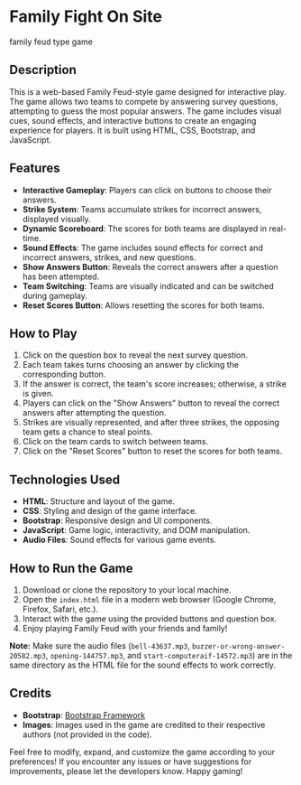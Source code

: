 # Family Fight On Site
family feud type game


## Description
This is a web-based Family Feud-style game designed for interactive play. The game allows two teams to compete by answering survey questions, attempting to guess the most popular answers. The game includes visual cues, sound effects, and interactive buttons to create an engaging experience for players. It is built using HTML, CSS, Bootstrap, and JavaScript.

## Features
- **Interactive Gameplay**: Players can click on buttons to choose their answers.
- **Strike System**: Teams accumulate strikes for incorrect answers, displayed visually.
- **Dynamic Scoreboard**: The scores for both teams are displayed in real-time.
- **Sound Effects**: The game includes sound effects for correct and incorrect answers, strikes, and new questions.
- **Show Answers Button**: Reveals the correct answers after a question has been attempted.
- **Team Switching**: Teams are visually indicated and can be switched during gameplay.
- **Reset Scores Button**: Allows resetting the scores for both teams.

## How to Play
1. Click on the question box to reveal the next survey question.
2. Each team takes turns choosing an answer by clicking the corresponding button.
3. If the answer is correct, the team's score increases; otherwise, a strike is given.
4. Players can click on the "Show Answers" button to reveal the correct answers after attempting the question.
5. Strikes are visually represented, and after three strikes, the opposing team gets a chance to steal points.
6. Click on the team cards to switch between teams.
7. Click on the "Reset Scores" button to reset the scores for both teams.

## Technologies Used
- **HTML**: Structure and layout of the game.
- **CSS**: Styling and design of the game interface.
- **Bootstrap**: Responsive design and UI components.
- **JavaScript**: Game logic, interactivity, and DOM manipulation.
- **Audio Files**: Sound effects for various game events.

## How to Run the Game
1. Download or clone the repository to your local machine.
2. Open the `index.html` file in a modern web browser (Google Chrome, Firefox, Safari, etc.).
3. Interact with the game using the provided buttons and question box.
4. Enjoy playing Family Feud with your friends and family!

**Note:** Make sure the audio files (`bell-43637.mp3`, `buzzer-or-wrong-answer-20582.mp3`, `opening-144757.mp3`, and `start-computeraif-14572.mp3`) are in the same directory as the HTML file for the sound effects to work correctly.

## Credits
- **Bootstrap**: [Bootstrap Framework](https://getbootstrap.com/)
- **Images**: Images used in the game are credited to their respective authors (not provided in the code).

Feel free to modify, expand, and customize the game according to your preferences! If you encounter any issues or have suggestions for improvements, please let the developers know. Happy gaming!